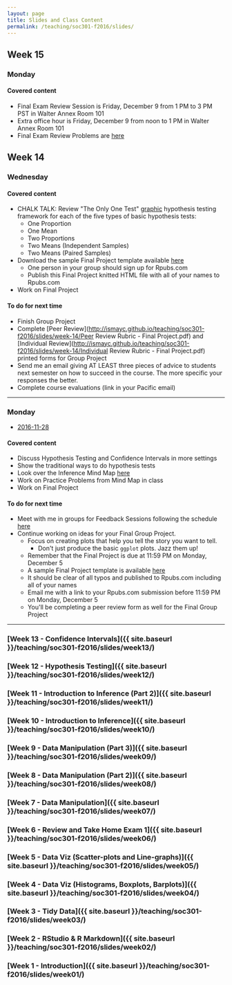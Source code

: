 ```yaml
---
layout: page
title: Slides and Class Content
permalink: /teaching/soc301-f2016/slides/
---
```


## Week 15

### Monday

#### Covered content

- Final Exam Review Session is Friday, December 9 from 1 PM to 3 PM PST in Walter Annex Room 101
- Extra office hour is Friday, December 9 from noon to 1 PM in Walter Annex Room 101
- Final Exam Review Problems are [here](http://ismayc.github.io/teaching/soc301-f2016/Final-Exam-Practice.pdf)

## Week 14

### Wednesday

#### Covered content

- CHALK TALK:  Review "The Only One Test" [graphic](https://lh4.googleusercontent.com/Bud31guq0w0FvylY57VMR0zHkYqxIpYAfOqgZietyvv1n2ToNEHwHKZWYix8pwct8kDKsZKiwvOWm6PIFEL3gBIQmbakQYHwVT02nn9_H8Fht_zaSBlrRNcqwZa950Vb5nt-5B84) hypothesis testing framework for each of the five types of basic hypothesis tests:
  - One Proportion
  - One Mean
  - Two Proportions
  - Two Means (Independent Samples)
  - Two Means (Paired Samples)
- Download the sample Final Project template available [here](http://ismayc.github.io/teaching/soc301-f2016/slides/week-12/final_project_outline.html#electronic-only_final_project_submission)
    - One person in your group should sign up for Rpubs.com
    - Publish this Final Project knitted HTML file with all of your names to Rpubs.com
- Work on Final Project

#### To do for next time

- Finish Group Project
- Complete [Peer Review](http://ismayc.github.io/teaching/soc301-f2016/slides/week-14/Peer Review Rubric - Final Project.pdf) and [Individual Review](http://ismayc.github.io/teaching/soc301-f2016/slides/week-14/Individual Review Rubric - Final Project.pdf) printed forms for Group Project
- Send me an email giving AT LEAST three pieces of advice to students next semester on how to succeed in the course.  The more specific your responses the better.
- Complete course evaluations (link in your Pacific email)

***

### Monday
- <a href = "{{ site.baseurl }}/teaching/soc301-f2016/slides/week-14/14a.html">2016-11-28</a>

#### Covered content

- Discuss Hypothesis Testing and Confidence Intervals in more settings
- Show the traditional ways to do hypothesis tests
- Look over the Inference Mind Map [here](https://coggle.it/diagram/Vxlydu1akQFeqo6-)
- Work on Practice Problems from Mind Map in class
- Work on Final Project

#### To do for next time

- Meet with me in groups for Feedback Sessions following the schedule [here](https://docs.google.com/a/pacificu.edu/spreadsheets/d/1TmJ3FNQsYChlYMrX7Y5_MLCQA0fHAXhi5yrvZtenkcY/edit?usp=sharing)
- Continue working on ideas for your Final Group Project.
    - Focus on creating plots that help you tell the story you want to tell.
        - Don't just produce the basic `ggplot` plots.  Jazz them up!
    - Remember that the Final Project is due at 11:59 PM on Monday, December 5
    - A sample Final Project template is available [here](http://ismayc.github.io/teaching/soc301-f2016/slides/week-12/final_project_outline.html#electronic-only_final_project_submission)
    - It should be clear of all typos and published to Rpubs.com including all of your names
    - Email me with a link to your Rpubs.com submission before 11:59 PM on Monday, December 5
    - You'll be completing a peer review form as well for the Final Group Project

***

### [Week 13 - Confidence Intervals]({{ site.baseurl }}/teaching/soc301-f2016/slides/week13/)

### [Week 12 - Hypothesis Testing]({{ site.baseurl }}/teaching/soc301-f2016/slides/week12/)

### [Week 11 - Introduction to Inference (Part 2)]({{ site.baseurl }}/teaching/soc301-f2016/slides/week11/)

### [Week 10 - Introduction to Inference]({{ site.baseurl }}/teaching/soc301-f2016/slides/week10/)

### [Week 9 - Data Manipulation (Part 3)]({{ site.baseurl }}/teaching/soc301-f2016/slides/week09/)

### [Week 8 - Data Manipulation (Part 2)]({{ site.baseurl }}/teaching/soc301-f2016/slides/week08/)

### [Week 7 - Data Manipulation]({{ site.baseurl }}/teaching/soc301-f2016/slides/week07/)

### [Week 6 - Review and Take Home Exam 1]({{ site.baseurl }}/teaching/soc301-f2016/slides/week06/)

### [Week 5 - Data Viz (Scatter-plots and Line-graphs)]({{ site.baseurl }}/teaching/soc301-f2016/slides/week05/)

### [Week 4 - Data Viz (Histograms, Boxplots, Barplots)]({{ site.baseurl }}/teaching/soc301-f2016/slides/week04/)

### [Week 3 - Tidy Data]({{ site.baseurl }}/teaching/soc301-f2016/slides/week03/)

### [Week 2 - RStudio & R Markdown]({{ site.baseurl }}/teaching/soc301-f2016/slides/week02/)

### [Week 1 - Introduction]({{ site.baseurl }}/teaching/soc301-f2016/slides/week01/)